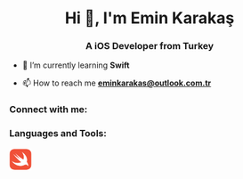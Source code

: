 <h1 align="center">Hi 👋, I'm Emin Karakaş</h1>
<h3 align="center">A iOS Developer from Turkey</h3>

- 🌱 I’m currently learning **Swift**

- 📫 How to reach me **eminkarakas@outlook.com.tr**

<h3 align="left">Connect with me:</h3>
<p align="left">
</p>

<h3 align="left">Languages and Tools:</h3>
<p align="left"> <a href="https://developer.apple.com/swift/" target="_blank" rel="noreferrer"> <img src="https://raw.githubusercontent.com/devicons/devicon/master/icons/swift/swift-original.svg" alt="swift" width="40" height="40"/> </a> </p>
